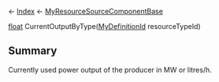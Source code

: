 ← [Index](Api-Index) ← [MyResourceSourceComponentBase](VRage.Game.Components.MyResourceSourceComponentBase)

[float](System.Single) CurrentOutputByType([MyDefinitionId](VRage.Game.MyDefinitionId) resourceTypeId)

## Summary

Currently used power output of the producer in MW or litres/h.

